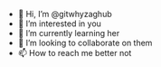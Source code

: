 - 👋 Hi, I’m @gitwhyzaghub
- 👀 I’m interested in you
- 🌱 I’m currently learning her
- 💞️ I’m looking to collaborate on them
- 📫 How to reach me better not

<!---
gitwhyzaghub/gitwhyzaghub is a ✨ special ✨ repository because its `README.md` (this file) appears on your GitHub profile.
You can click the Preview link to take a look at your changes.
--->
